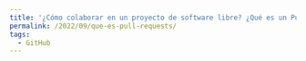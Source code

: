 ```yaml
---
title: '¿Cómo colaborar en un proyecto de software libre? ¿Qué es un Pull Request?'
permalink: /2022/09/que-es-pull-requests/
tags:
  - GitHub
---
```

